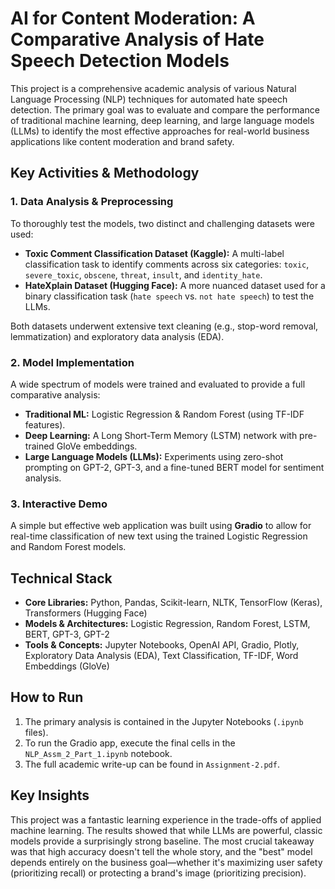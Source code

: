 # AI for Content Moderation: A Comparative Analysis of Hate Speech Detection Models

This project is a comprehensive academic analysis of various Natural Language Processing (NLP) techniques for automated hate speech detection. The primary goal was to evaluate and compare the performance of traditional machine learning, deep learning, and large language models (LLMs) to identify the most effective approaches for real-world business applications like content moderation and brand safety.

## Key Activities & Methodology

### 1. Data Analysis & Preprocessing
To thoroughly test the models, two distinct and challenging datasets were used:
*   **Toxic Comment Classification Dataset (Kaggle):** A multi-label classification task to identify comments across six categories: `toxic`, `severe_toxic`, `obscene`, `threat`, `insult`, and `identity_hate`.
*   **HateXplain Dataset (Hugging Face):** A more nuanced dataset used for a binary classification task (`hate speech` vs. `not hate speech`) to test the LLMs.

Both datasets underwent extensive text cleaning (e.g., stop-word removal, lemmatization) and exploratory data analysis (EDA).

### 2. Model Implementation
A wide spectrum of models were trained and evaluated to provide a full comparative analysis:
*   **Traditional ML:** Logistic Regression & Random Forest (using TF-IDF features).
*   **Deep Learning:** A Long Short-Term Memory (LSTM) network with pre-trained GloVe embeddings.
*   **Large Language Models (LLMs):** Experiments using zero-shot prompting on GPT-2, GPT-3, and a fine-tuned BERT model for sentiment analysis.

### 3. Interactive Demo
A simple but effective web application was built using **Gradio** to allow for real-time classification of new text using the trained Logistic Regression and Random Forest models.

## Technical Stack
*   **Core Libraries:** Python, Pandas, Scikit-learn, NLTK, TensorFlow (Keras), Transformers (Hugging Face)
*   **Models & Architectures:** Logistic Regression, Random Forest, LSTM, BERT, GPT-3, GPT-2
*   **Tools & Concepts:** Jupyter Notebooks, OpenAI API, Gradio, Plotly, Exploratory Data Analysis (EDA), Text Classification, TF-IDF, Word Embeddings (GloVe)

## How to Run
1.  The primary analysis is contained in the Jupyter Notebooks (`.ipynb` files).
2.  To run the Gradio app, execute the final cells in the `NLP_Assm_2_Part_1.ipynb` notebook.
3.  The full academic write-up can be found in `Assignment-2.pdf`.

## Key Insights
This project was a fantastic learning experience in the trade-offs of applied machine learning. The results showed that while LLMs are powerful, classic models provide a surprisingly strong baseline. The most crucial takeaway was that high accuracy doesn't tell the whole story, and the "best" model depends entirely on the business goal—whether it's maximizing user safety (prioritizing recall) or protecting a brand's image (prioritizing precision).
